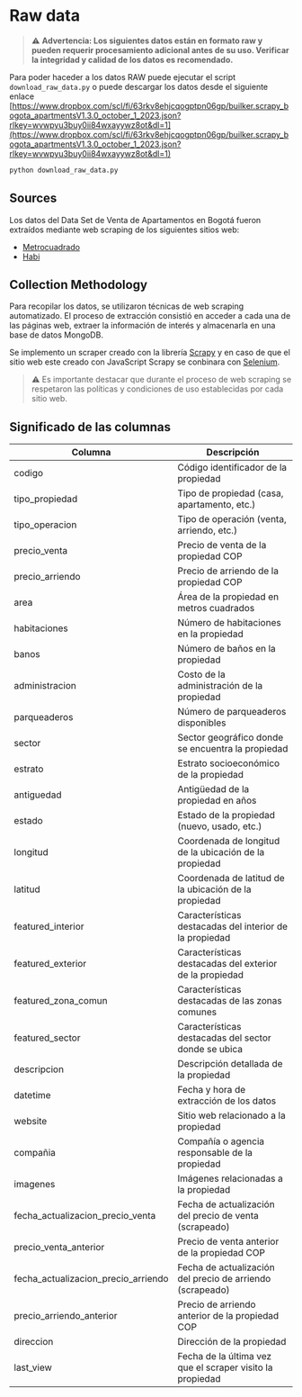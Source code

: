 # Raw data

> ⚠️ **Advertencia: Los siguientes datos están en formato raw y pueden requerir procesamiento adicional antes de su uso. Verificar la integridad y calidad de los datos es recomendado.**

Para poder haceder a los datos RAW puede ejecutar el script `download_raw_data.py` o puede descargar los datos desde el siguiente enlace [https://www.dropbox.com/scl/fi/63rkv8ehjcqogptpn06gp/builker.scrapy_bogota_apartmentsV1.3.0_october_1_2023.json?rlkey=wvwpyu3buy0ii84wxayywz8ot&dl=1](https://www.dropbox.com/scl/fi/63rkv8ehjcqogptpn06gp/builker.scrapy_bogota_apartmentsV1.3.0_october_1_2023.json?rlkey=wvwpyu3buy0ii84wxayywz8ot&dl=1)

```bash
python download_raw_data.py
```

## Sources

Los datos del Data Set de Venta de Apartamentos en Bogotá fueron extraídos mediante web scraping de los siguientes sitios web:

- [Metrocuadrado](https://www.metrocuadrado.com/)
- [Habi](https://www.habi.co/)

## Collection Methodology

Para recopilar los datos, se utilizaron técnicas de web scraping automatizado. El proceso de extracción consistió en acceder a cada una de las páginas web, extraer la información de interés y almacenarla en una base de datos MongoDB.

Se implemento un scraper creado con la librería [Scrapy](https://scrapy.org/) y en caso de que el sitio web este creado con JavaScript Scrapy se conbinara con [Selenium](https://www.selenium.dev/).

> ⚠️ Es importante destacar que durante el proceso de web scraping se respetaron las políticas y condiciones de uso establecidas por cada sitio web.

## Significado de las columnas

| Columna                              | Descripción                                               |
|--------------------------------------|-----------------------------------------------------------|
| codigo                               | Código identificador de la propiedad                      |
| tipo_propiedad                       | Tipo de propiedad (casa, apartamento, etc.)               |
| tipo_operacion                       | Tipo de operación (venta, arriendo, etc.)                 |
| precio_venta                         | Precio de venta de la propiedad COP                       |
| precio_arriendo                      | Precio de arriendo de la propiedad COP                    |
| area                                 | Área de la propiedad en metros cuadrados                  |
| habitaciones                         | Número de habitaciones en la propiedad                    |
| banos                                | Número de baños en la propiedad                           |
| administracion                       | Costo de la administración de la propiedad                |
| parqueaderos                         | Número de parqueaderos disponibles                        |
| sector                               | Sector geográfico donde se encuentra la propiedad         |
| estrato                              | Estrato socioeconómico de la propiedad                    |
| antiguedad                           | Antigüedad de la propiedad en años                        |
| estado                               | Estado de la propiedad (nuevo, usado, etc.)               |
| longitud                             | Coordenada de longitud de la ubicación de la propiedad    |
| latitud                              | Coordenada de latitud de la ubicación de la propiedad     |
| featured_interior                    | Características destacadas del interior de la propiedad   |
| featured_exterior                    | Características destacadas del exterior de la propiedad   |
| featured_zona_comun                  | Características destacadas de las zonas comunes           |
| featured_sector                      | Características destacadas del sector donde se ubica      |
| descripcion                          | Descripción detallada de la propiedad                     |
| datetime                             | Fecha y hora de extracción de los datos                   |
| website                              | Sitio web relacionado a la propiedad                      |
| compañia                             | Compañía o agencia responsable de la propiedad            |
| imagenes                             | Imágenes relacionadas a la propiedad                      |
| fecha_actualizacion_precio_venta     | Fecha de actualización del precio de venta (scrapeado)    |
| precio_venta_anterior                | Precio de venta anterior de la propiedad COP              |
| fecha_actualizacion_precio_arriendo  | Fecha de actualización del precio de arriendo (scrapeado) |
| precio_arriendo_anterior             | Precio de arriendo anterior de la propiedad COP           |
| direccion                            | Dirección de la propiedad                                 |
| last_view                            | Fecha de la última vez que el scraper visito la propiedad |